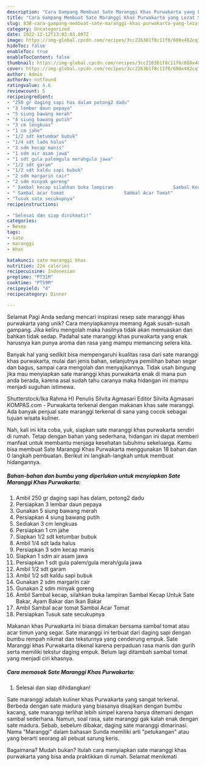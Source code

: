 ```yaml
---
description: "Cara Gampang Membuat Sate Maranggi Khas Purwakarta yang Lezat Sekali, Enak"
title: "Cara Gampang Membuat Sate Maranggi Khas Purwakarta yang Lezat Sekali, Enak"
slug: 838-cara-gampang-membuat-sate-maranggi-khas-purwakarta-yang-lezat-sekali-enak
category: Uncategorized
date: 2022-12-12T13:03:03.097Z
image: https://img-global.cpcdn.com/recipes/3cc226361f8c11f0/680x482cq70/sate-maranggi-khas-purwakarta-foto-resep-utama.jpg
hideToc: false
enableToc: true
enableTocContent: false
thumbnail: https://img-global.cpcdn.com/recipes/3cc226361f8c11f0/680x482cq70/sate-maranggi-khas-purwakarta-foto-resep-utama.jpg
cover: https://img-global.cpcdn.com/recipes/3cc226361f8c11f0/680x482cq70/sate-maranggi-khas-purwakarta-foto-resep-utama.jpg
author: Admin
authorAv: notfound
ratingvalue: 4.6
reviewcount: 5
recipeingredient:
- "250 gr daging sapi has dalam potong2 dadu"
- "3 lembar daun pepaya"
- "5 siung bawang merah"
- "4 siung bawang putih"
- "3 cm lengkuas"
- "1 cm jahe"
- "1/2 sdt ketumbar bubuk"
- "1/4 sdt lada halus"
- "3 sdm kecap manis"
- "1 sdm air asam jawa"
- "1 sdt gula palemgula merahgula jawa"
- "1/2 sdt garam"
- "1/2 sdt kaldu sapi bubuk"
- "2 sdm margarin cair"
- "2 sdm minyak goreng"
- " Sambal kecap silahkan buka lampiran                      Sambal Kecap Untuk Sate Bakar Ayam Bakar dan Ikan Bakar"
- " Sambal acar tomat                      Sambal Acar Tomat"
- "Tusuk sate secukupnya"
recipeinstructions:

- "Selesai dan siap dinikmati!"
categories:
- Resep
tags:
- sate
- maranggi
- khas

katakunci: sate maranggi khas 
nutrition: 224 calories
recipecuisine: Indonesian
preptime: "PT31M"
cooktime: "PT59M"
recipeyield: "4"
recipecategory: Dinner

---
```



Selamat Pagi Anda sedang mencari inspirasi resep sate maranggi khas purwakarta yang unik? Cara menyiapkannya memang Agak susah-susah gampang. Jika keliru mengolah maka hasilnya tidak akan memuaskan dan bahkan tidak sedap. Padahal sate maranggi khas purwakarta yang enak harusnya kan punya aroma dan rasa yang mampu memancing selera kita.


Banyak hal yang sedikit bisa mempengaruhi kualitas rasa dari sate maranggi khas purwakarta, mulai dari jenis bahan, selanjutnya pemilihan bahan segar dan bagus, sampai cara mengolah dan menyajikannya. Tidak usah bingung jika mau menyiapkan sate maranggi khas purwakarta enak di mana pun anda berada, karena asal sudah tahu caranya maka hidangan ini mampu menjadi suguhan istimewa.

Shutterstock/Ika Rahma H) Penulis Silvita Agmasari Editor Silvita Agmasari KOMPAS.com - Purwakarta terkenal dengan makanan khas sate maranggi. Ada banyak penjual sate maranggi terkenal di sana yang cocok sebagai tujuan wisata kuliner.


Nah, kali ini kita coba, yuk, siapkan sate maranggi khas purwakarta sendiri di rumah. Tetap dengan bahan yang sederhana, hidangan ini dapat memberi manfaat untuk membantu menjaga kesehatan tubuhmu sekeluarga. Kamu bisa membuat Sate Maranggi Khas Purwakarta menggunakan 18 bahan dan 0 langkah pembuatan. Berikut ini langkah-langkah untuk membuat hidangannya.

<!--inarticleads1-->

##### Bahan-bahan dan bumbu yang diperlukan untuk menyiapkan Sate Maranggi Khas Purwakarta:

1. Ambil 250 gr daging sapi has dalam, potong2 dadu
1. Persiapkan 3 lembar daun pepaya
1. Gunakan 5 siung bawang merah
1. Persiapkan 4 siung bawang putih
1. Sediakan 3 cm lengkuas
1. Persiapkan 1 cm jahe
1. Siapkan 1/2 sdt ketumbar bubuk
1. Ambil 1/4 sdt lada halus
1. Persiapkan 3 sdm kecap manis
1. Siapkan 1 sdm air asam jawa
1. Persiapkan 1 sdt gula palem/gula merah/gula jawa
1. Ambil 1/2 sdt garam
1. Ambil 1/2 sdt kaldu sapi bubuk
1. Gunakan 2 sdm margarin cair
1. Gunakan 2 sdm minyak goreng
1. Ambil  Sambal kecap, silahkan buka lampiran                      Sambal Kecap Untuk Sate Bakar, Ayam Bakar dan Ikan Bakar
1. Ambil  Sambal acar tomat                      Sambal Acar Tomat
1. Persiapkan Tusuk sate secukupnya


Makanan khas Purwakarta ini biasa dimakan bersama sambal tomat atau acar timun yang segar. Sate maranggi ini terbuat dari daging sapi dengan bumbu rempah nikmat dan teksturnya yang cenderung empuk. Sate Maranggi khas Purwakarta dikenal karena perpaduan rasa manis dan gurih serta memiliki tekstur daging empuk. Belum lagi ditambah sambal tomat yang menjadi ciri khasnya. 

<!--inarticleads2-->

##### Cara memasak Sate Maranggi Khas Purwakarta:


1. Selesai dan siap dihidangkan!

Sate maranggi adalah kuliner khas Purwakarta yang sangat terkenal. Berbeda dengan sate madura yang biasanya disajikan dengan bumbu kacang, sate maranggi terlihat lebih simpel karena hanya ditemani dengan sambal sederhana. Namun, soal rasa, sate maranggi gak kalah enak dengan sate madura. Sebab, sebelum dibakar, daging sate maranggi dimarinasi. Nama &#34;Maranggi&#34; dalam bahasan Sunda memiliki arti &#34;petukangan&#34; atau yang berarti seorang ali pebuat sarung keris. 

Bagaimana? Mudah bukan? Itulah cara menyiapkan sate maranggi khas purwakarta yang bisa anda praktikkan di rumah. Selamat menikmati
